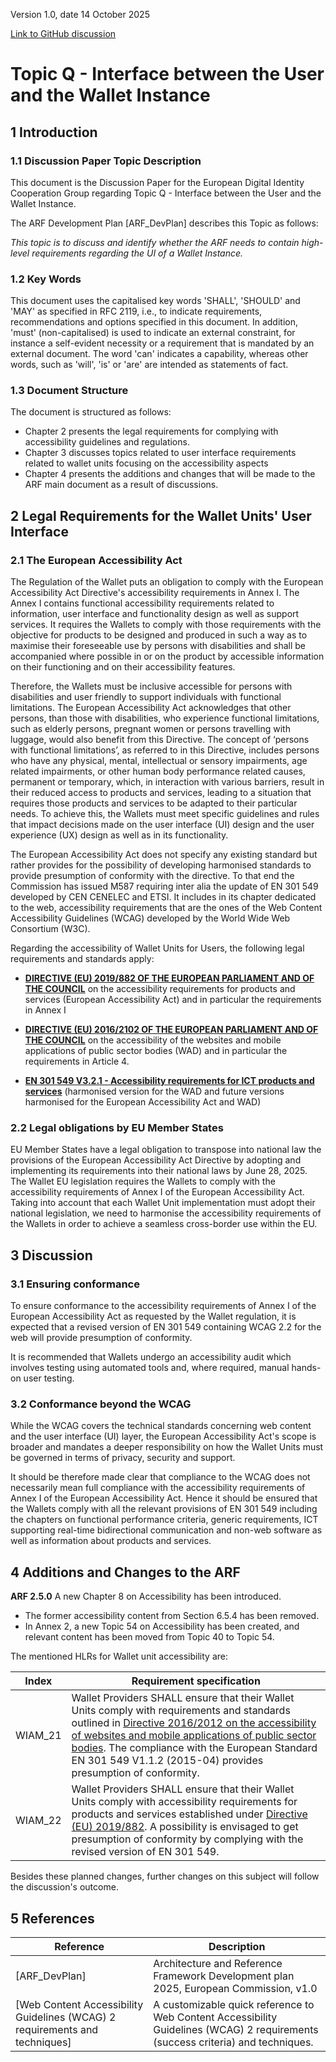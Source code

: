 
Version 1.0, date 14 October 2025

[Link to GitHub discussion](https://github.com/eu-digital-identity-wallet/eudi-doc-architecture-and-reference-framework/discussions/586)


# Topic Q - Interface between the User and the Wallet Instance

## 1 Introduction

### 1.1 Discussion Paper Topic Description

This document is the Discussion Paper for the European Digital Identity Cooperation Group regarding Topic Q - Interface between the User and the Wallet Instance.

The ARF Development Plan [ARF_DevPlan] describes this Topic as follows:

_This topic is to discuss and identify whether the ARF needs to contain high-level requirements regarding the UI of a Wallet Instance._

### 1.2 Key Words

This document uses the capitalised key words 'SHALL', 'SHOULD' and 'MAY' as specified in RFC 2119, i.e., to indicate requirements, recommendations and options specified in this document.
In addition, 'must' (non-capitalised) is used to indicate an external constraint, for instance a self-evident necessity or a requirement that is mandated by an external document. The word 'can' indicates a capability, whereas other words, such as 'will', 'is' or 'are' are intended as statements of fact.

### 1.3 Document Structure

The document is structured as follows:

- Chapter 2 presents the legal requirements for complying with accessibility guidelines and regulations.
- Chapter 3 discusses topics related to  user interface requirements related to wallet units focusing on the accessibility aspects
- Chapter 4 presents the additions and changes that will be made to the ARF main document as a result of discussions. 


## 2 Legal Requirements for the Wallet Units' User Interface

### 2.1 The European Accessibility Act

The Regulation of the Wallet puts an obligation to comply with the European Accessibility Act Directive's accessibility requirements in Annex I. The Annex I contains functional accessibility requirements related to information, user interface and functionality design as well as support services. It requires the Wallets to comply with those requirements with the objective for products to be designed and produced in such a way as to maximise their foreseeable use by persons with disabilities and shall be accompanied where possible in or on the product by accessible information on their functioning and on their accessibility features.

Therefore, the Wallets must be inclusive accessible for persons with disabilities and user friendly to support individuals with functional limitations. The European Accessibility Act acknowledges that other persons, than those with disabilities, who experience functional limitations, such as elderly persons, pregnant women or persons travelling with luggage, would also benefit from this Directive. The concept of ‘persons with functional limitations’, as referred to in this Directive, includes persons who have any physical, mental, intellectual or sensory impairments, age related impairments, or other human body performance related causes, permanent or temporary, which, in interaction with various barriers, result in their reduced access to products and services, leading to a situation that requires those products and services to be adapted to their particular needs.
To achieve this, the Wallets must meet specific guidelines and rules that impact decisions made on the user interface (UI) design and the user experience (UX) design as well as in its functionality.

The European Accessibility Act does not specify any existing standard but rather provides for the possibility of developing harmonised standards to provide presumption of conformity with the directive. To that end the Commission has issued M587 requiring inter alia the update of EN 301 549 developed by CEN CENELEC and ETSI. It includes in its chapter dedicated to the web, accessibility requirements that are the ones of the Web Content Accessibility Guidelines (WCAG) developed by the World Wide Web Consortium (W3C).

Regarding the accessibility of Wallet Units for Users, the following legal requirements and standards apply:
- **[DIRECTIVE (EU) 2019/882 OF THE EUROPEAN PARLIAMENT AND OF THE COUNCIL](https://eur-lex.europa.eu/legal-content/EN/TXT/?uri=CELEX%3A32019L0882#rct_47)** on the accessibility requirements for products and services  (European Accessibility Act) and in particular the requirements in Annex I

- **[DIRECTIVE (EU) 2016/2102 OF THE EUROPEAN PARLIAMENT AND OF THE COUNCIL](https://eur-lex.europa.eu/eli/dir/2016/2102/oj)** on the accessibility of the websites and mobile applications of public sector bodies (WAD) and in particular the requirements in Article 4. 

- **[EN 301 549 V3.2.1 - Accessibility requirements for ICT products and services](https://www.etsi.org/deliver/etsi_en/301500_301599/301549/03.02.01_60/en_301549v030201p.pdf)** (harmonised version for the WAD and future versions harmonised for the European Accessibility Act and WAD)

### 2.2 Legal obligations by EU Member States
EU Member States have a legal obligation to transpose into national law the provisions of the European Accessibility Act Directive by adopting and implementing its requirements into their national laws by June 28, 2025. The Wallet EU legislation requires the Wallets to comply with the accessibility requirements of Annex I of the European Accessibility Act. Taking into account that each Wallet Unit implementation must adopt their national legislation, we need to harmonise the accessibility requirements of the Wallets in order to achieve a seamless cross-border use within the EU.


## 3 Discussion 

### 3.1 Ensuring conformance
To ensure conformance to the accessibility requirements of Annex I of the European Accessibility Act as requested by the Wallet regulation, it is expected that a revised version of EN 301 549 containing WCAG 2.2 for the web will provide presumption of conformity. 

It is recommended that Wallets undergo an accessibility audit which involves testing using automated tools and, where required, manual hands-on user testing.

### 3.2 Conformance beyond the WCAG
While the WCAG covers the technical standards concerning web content and the user interface (UI) layer, the European Accessibility Act's scope is broader and mandates a deeper responsibility on how the Wallet Units must be governed in terms of privacy, security and support.

It should be therefore made clear that compliance to the WCAG does not necessarily mean full compliance with the  accessibility requirements of Annex I of the European Accessibility Act. Hence it should be ensured that the Wallets comply with all the relevant provisions of  EN 301 549 including the chapters on functional performance criteria, generic requirements, ICT supporting real-time bidirectional communication and non-web software as well as information about products and services.


## 4  Additions and Changes to the ARF

**ARF 2.5.0**
A new Chapter 8 on Accessibility has been introduced.
+ The former accessibility content from Section 6.5.4 has been removed.
+ In Annex 2, a new Topic 54 on Accessibility has been created, and relevant content has been moved from Topic 40 to Topic 54.

The mentioned HLRs for Wallet unit accessibility are: 

| **Index** | **Requirement specification** |
|-----------|------------------|
| WIAM_21 | Wallet Providers SHALL ensure that their Wallet Units comply with requirements and standards outlined in [Directive 2016/2012 on the accessibility of websites and mobile applications of public sector bodies](http://data.europa.eu/eli/dir/2016/2102/oj). The compliance with the  European Standard EN 301 549 V1.1.2 (2015-04) provides presumption of conformity. |
| WIAM_22 | Wallet Providers SHALL ensure that their Wallet Units comply with accessibility requirements for products and services established under [Directive (EU) 2019/882](http://data.europa.eu/eli/dir/2019/882/oj). A possibility is envisaged to get presumption of conformity by complying with the revised version of EN 301 549. |


Besides these planned changes, further changes on this subject will follow the discussion's outcome.

## 5 References

| Reference                              | Description                                                  |
|----------------------------------------|----------------------------|
| [ARF_DevPlan]                          | Architecture and Reference Framework Development plan 2025, European Commission, v1.0 |
| [Web Content Accessibility Guidelines (WCAG) 2 requirements and techniques]                         | A customizable quick reference to Web Content Accessibility Guidelines (WCAG) 2 requirements (success criteria) and techniques. |                                                |
